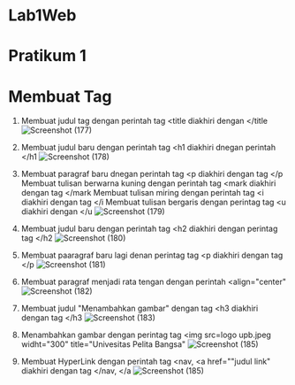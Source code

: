 # Lab1Web
# Pratikum 1
# Membuat Tag

1. Membuat judul tag dengan perintah tag <title diakhiri dengan </title
![Screenshot (177)](https://github.com/user-attachments/assets/a24573f9-953d-4cb9-bdd9-1a6bee91b81f)

2. Membuat judul baru dengan perintah tag <h1 diakhiri dnegan perintah </h1
![Screenshot (178)](https://github.com/user-attachments/assets/5328a93e-7d3f-4e16-b86f-1a9e029379c6)

3. Membuat paragraf baru dnegan perintah tag <p diakhiri dengan tag </p
   Membuat tulisan berwarna kuning dengan perintah tag <mark diakhiri dengan tag </mark
   Membuat tulisan miring dengan perintah tag <i diakhiri dengan tag </i
   Membuat tulisan bergaris dengan perintag tag <u diakhiri dengan </u
   ![Screenshot (179)](https://github.com/user-attachments/assets/23ee9932-4627-4d7d-aec3-68439eb0da60)

4. Membuat judul baru dengan perintah tag <h2 diakhiri dengan perintag tag </h2
   ![Screenshot (180)](https://github.com/user-attachments/assets/12630270-7b04-43dd-960e-696052219203)
   
5. Membuat paaragraf baru lagi denan perintag tag <p diakhiri dengan tag </p
   ![Screenshot (181)](https://github.com/user-attachments/assets/1ac4ba26-e4a1-42a4-a5fb-0b4d8bb36617)

6. Membuat paragraf menjadi rata tengan dengan perintah <align="center"
   ![Screenshot (182)](https://github.com/user-attachments/assets/d6610c46-e891-46c8-8af1-930424dbf81c)

7. Membuat judul "Menambahkan gambar" dengan tag <h3 diakhiri dengan tag </h3 
![Screenshot (183)](https://github.com/user-attachments/assets/335b31fb-9224-4b67-a5bf-fac8cdbcc725)

8. Menambahkan gambar dengan perintag tag <img src=logo upb.jpeg widht="300" title="Univesitas Pelita Bangsa"
![Screenshot (185)](https://github.com/user-attachments/assets/30f5e300-1b31-4e00-9d6a-a162134d9d55)

9. Membuat HyperLink dengan perintah tag <nav, <a href=""judul link" diakhiri dengan tag </nav, </a
![Screenshot (185)](https://github.com/user-attachments/assets/830921f5-7d17-4f86-9135-dbf702f23391)






